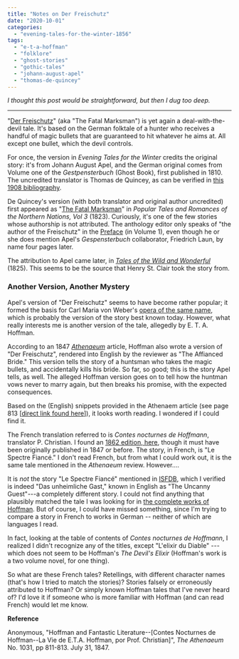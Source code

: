 ```yaml
---
title: "Notes on Der Freischutz"
date: "2020-10-01"
categories: 
  - "evening-tales-for-the-winter-1856"
tags: 
  - "e-t-a-hoffman"
  - "folklore"
  - "ghost-stories"
  - "gothic-tales"
  - "johann-august-apel"
  - "thomas-de-quincey"
---
```


_I thought this post would be straightforward, but then I dug too deep._

* * *

"[Der Freischutz](https://archive.org/details/eveningtalesfor00unkngoog/page/n80/mode/2up)" (aka "The Fatal Marksman") is yet again a deal-with-the-devil tale. It's based on the German folktale of a hunter who receives a handful of magic bullets that are guaranteed to hit whatever he aims at. All except one bullet, which the devil controls.

For once, the version in _Evening Tales for the Winter_ credits the original story: it's from Johann August Apel, and the German original comes from Volume one of the _Gestpensterbuch_ (Ghost Book), first published in 1810. The uncredited translator is Thomas de Quincey, as can be verified in [this 1908 bibliography](https://archive.org/details/thomasdequincey00greegoog/page/n20/mode/2up).

<!--more-->

De Quincey's version (with both translator and original author uncredited) first appeared as "[The Fatal Marksman](https://archive.org/details/populartalesroma03musaiala/page/140/mode/2up?q=fatal)" in _Popular Tales and Romances of the Northern Nations, Vol 3_ (1823). Curiously, it's one of the few stories whose authorship is not attributed. The anthology editor only speaks of "the author of the Freischutz" in the [Preface](https://archive.org/details/populartalesroma01mus/page/n7/mode/2up) (in Volume 1), even though he or she does mention Apel's _Gespensterbuch_ collaborator, Friedrich Laun, by name four pages later.

The attribution to Apel came later, in [_Tales of the Wild and Wonderful_](https://archive.org/details/talesofwildwonde00borr/page/128/mode/2up) (1825). This seems to be the source that Henry St. Clair took the story from.

### Another Version, Another Mystery

Apel's version of "Der Freischutz" seems to have become rather popular; it formed the basis for Carl Maria von Weber's [opera of the same name](https://en.wikipedia.org/wiki/Der_Freisch%C3%BCtz), which is probably the version of the story best known today. However, what really interests me is another version of the tale, allegedly by E. T. A. Hoffman.

According to an 1847 [_Athenaeum_](https://books.google.com/books?id=cZlTAAAAcAAJ&newbks=1&newbks_redir=0&printsec=frontcover&pg=PA801&dq=atheneum+1031+1847&hl=en#v=onepage&q=atheneum%201031%201847&f=false) article, Hoffman also wrote a version of "Der Freischutz", rendered into English by the reviewer as "The Affianced Bride." This version tells the story of a huntsman who takes the magic bullets, and accidentally kills his bride. So far, so good; this is the story Apel tells, as well. The alleged Hoffman version goes on to tell how the huntman vows never to marry again, but then breaks his promise, with the expected consequences.

Based on the (English) snippets provided in the Athenaem article (see page 813 \[[direct link found here](https://books.google.com/books?id=cZlTAAAAcAAJ&newbks=1&newbks_redir=0&printsec=frontcover&pg=PA801&dq=atheneum+1031+1847&hl=en#v=onepage&q=spectre&f=false)\]), it looks worth reading. I wondered if I could find it.

The French translation referred to is _Contes nocturnes de Hoffmann_, translator P. Christian. I found an [1862 edition, here](https://gallica.bnf.fr/ark:/12148/bpt6k67729j/f9.image), though it must have been originally published in 1847 or before. The story, in French, is "Le Spectre Fiancé." I don't read French, but from what I could work out, it is the same tale mentioned in the _Athenaeum_ review. However....

It is _not_ the story "Le Spectre Fiancé" mentioned in [ISFDB](http://www.isfdb.org/cgi-bin/title.cgi?1227918), which I verified is indeed "Das unheimliche Gast," known in English as "The Uncanny Guest"---a completely different story. I could not find anything that plausibly matched the tale I was looking for in [the complete works of Hoffman](https://digital.staatsbibliothek-berlin.de/werkansicht/?PPN=PPN897441524). But of course, I could have missed something, since I'm trying to compare a story in French to works in German -- neither of which are languages I read.

In fact, looking at the table of contents of _Contes nocturnes de Hoffmann_, I realized I didn't recognize any of the titles, except "L'elixir du Diable" --- which does not seem to be Hoffman's _The Devil's Elixir_ (Hoffman's work is a two volume novel, for one thing).

So what are these French tales? Retellings, with different character names (that's how I tried to match the stories)? Stories falsely or erroneously attributed to Hoffman? Or simply known Hoffman tales that I've never heard of? I'd love it if someone who is more familiar with Hoffman (and can read French) would let me know.

**Reference**

Anonymous, "Hoffman and Fantastic Literature--\[Contes Nocturnes de Hoffman--La Vie de E.T.A. Hoffman, por Prof. Christian\]", _The Athenaeum_ No. 1031, pp 811-813. July 31, 1847.
